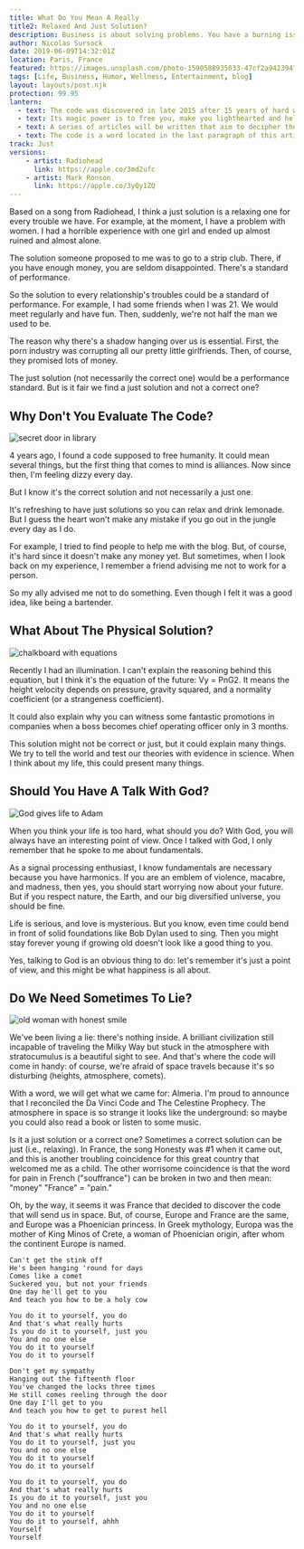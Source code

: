 ```yaml
---
title: What Do You Mean A Really
title2: Relaxed And Just Solution?
description: Business is about solving problems. You have a burning issue and someone will find a cure. So, what's the hint for humanity to become the best version of itself?
author: Nicolas Sursock
date: 2019-06-09T14:32:01Z
location: Paris, France
featured: https://images.unsplash.com/photo-1590588935033-47cf2a942394?ixlib=rb-1.2.1&ixid=MnwxMjA3fDB8MHxwaG90by1wYWdlfHx8fGVufDB8fHx8&auto=format&fit=crop
tags: [Life, Business, Humor, Wellness, Entertainment, blog]
layout: layouts/post.njk
protection: 99.95
lantern:
  - text: The code was discovered in late 2015 after 15 years of hard work and free association. It was located in a song by Serge Gainsbourg.
  - text: Its magic power is to free you, make you lighthearted and help you meditate. But it's not clear yet what else the code can do.
  - text: A series of articles will be written that aim to decipher the code. For example, it might mean that dissuasion could create a perfect society.
  - text: The code is a word located in the last paragraph of this article. Fans of Led Zeppelin will find it easily.
track: Just
versions:
    - artist: Radiohead
      link: https://apple.co/3md2ufc
    - artist: Mark Ronson
      link: https://apple.co/3yQy1ZQ
---
```


Based on a song from Radiohead, I think a just solution is a relaxing one for every trouble we have. For example, at the moment, I have a problem with women. I had a horrible experience with one girl and ended up almost ruined and almost alone.

The solution someone proposed to me was to go to a strip club. There, if you have enough money, you are seldom disappointed. There's a standard of performance.

So the solution to every relationship's troubles could be a standard of performance. For example, I had some friends when I was 21. We would meet regularly and have fun. Then, suddenly, we're not half the man we used to be.

The reason why there's a shadow hanging over us is essential. First, the porn industry was corrupting all our pretty little girlfriends. Then, of course, they promised lots of money.

The just solution (not necessarily the correct one) would be a performance standard. But is it fair we find a just solution and not a correct one?

## Why Don't You Evaluate The Code?

<aside class="md:-mr-56 md:float-right w-full md:w-2/3 md:px-8">
  <img x-intersect.once.ratio-0="$el.src = $el.dataset.src" class="rounded-lg" alt="secret door in library" data-src="https://images.unsplash.com/photo-1511075675422-c8e008f749d7?ixlib=rb-1.2.1&ixid=MnwxMjA3fDB8MHxwaG90by1wYWdlfHx8fGVufDB8fHx8&auto=format&fit=crop&q=80&w=800&h=600">
</aside>

4 years ago, I found a code supposed to free humanity. It could mean several things, but the first thing that comes to mind is alliances. Now since then, I'm feeling dizzy every day.

But I know it's the correct solution and not necessarily a just one.

It's refreshing to have just solutions so you can relax and drink lemonade. But I guess the heart won't make any mistake if you go out in the jungle every day as I do.

For example, I tried to find people to help me with the blog. But, of course, it's hard since it doesn't make any money yet. But sometimes, when I look back on my experience, I remember a friend advising me not to work for a person.

So my ally advised me not to do something. Even though I felt it was a good idea, like being a bartender.

## What About The Physical Solution?

<aside class="md:-ml-56 md:float-left w-full md:w-2/3 md:px-8">
  <img x-intersect.once.ratio-0="$el.src = $el.dataset.src" class="rounded-lg" alt="chalkboard with equations" data-src="https://images.unsplash.com/photo-1636466497217-26a8cbeaf0aa?ixlib=rb-1.2.1&ixid=MnwxMjA3fDB8MHxwaG90by1wYWdlfHx8fGVufDB8fHx8&auto=format&fit=crop&q=80&w=800&h=600">
</aside>

Recently I had an illumination. I can't explain the reasoning behind this equation, but I think it's the equation of the future: Vy = PnG2. It means the height velocity depends on pressure, gravity squared, and a normality coefficient (or a strangeness coefficient).

It could also explain why you can witness some fantastic promotions in companies when a boss becomes chief operating officer only in 3 months.

This solution might not be correct or just, but it could explain many things. We try to tell the world and test our theories with evidence in science. When I think about my life, this could present many things.

## Should You Have A Talk With God?

<aside class="md:-mr-56 md:float-right w-full md:w-2/3 md:px-8">
  <img x-intersect.once.ratio-0="$el.src = $el.dataset.src" class="rounded-lg" alt="God gives life to Adam" data-src="https://images.unsplash.com/photo-1574626647213-a5cc26f91021?ixlib=rb-1.2.1&ixid=MnwxMjA3fDB8MHxwaG90by1wYWdlfHx8fGVufDB8fHx8&auto=format&fit=crop&q=80&w=800&h=600">
</aside>

When you think your life is too hard, what should you do? With God, you will always have an interesting point of view. Once I talked with God, I only remember that he spoke to me about fundamentals.

As a signal processing enthusiast, I know fundamentals are necessary because you have harmonics. If you are an emblem of violence, macabre, and madness, then yes, you should start worrying now about your future. But if you respect nature, the Earth, and our big diversified universe, you should be fine.

Life is serious, and love is mysterious. But you know, even time could bend in front of solid foundations like Bob Dylan used to sing. Then you might stay forever young if growing old doesn't look like a good thing to you.

Yes, talking to God is an obvious thing to do: let's remember it's just a point of view, and this might be what happiness is all about.

## Do We Need Sometimes To Lie?

<aside class="md:-ml-56 md:float-left w-full md:w-2/3 md:px-8">
  <img x-intersect.once.ratio-0="$el.src = $el.dataset.src" class="rounded-lg" alt="old woman with honest smile" data-src="https://images.unsplash.com/flagged/photo-1570084787226-c77bdc6a1705?ixlib=rb-1.2.1&ixid=MnwxMjA3fDB8MHxwaG90by1wYWdlfHx8fGVufDB8fHx8&auto=format&fit=crop&q=80&w=800&h=600">
</aside>

We've been living a lie: there's nothing inside. A brilliant civilization still incapable of traveling the Milky Way but stuck in the atmosphere with stratocumulus is a beautiful sight to see. And that's where the code will come in handy: of course, we're afraid of space travels because it's so disturbing (heights, atmosphere, comets).

With a word, we will get what we came for: Almeria. I'm proud to announce that I reconciled the Da Vinci Code and The Celestine Prophecy. The atmosphere in space is so strange it looks like the underground: so maybe you could also read a book or listen to some music.

Is it a just solution or a correct one? Sometimes a correct solution can be just (i.e., relaxing). In France, the song Honesty was #1 when it came out, and this is another troubling coincidence for this great country that welcomed me as a child. The other worrisome coincidence is that the word for pain in French ("souffrance") can be broken in two and then mean: "money" "France" = "pain."

Oh, by the way, it seems it was France that decided to discover the code that will send us in space. But, of course, Europe and France are the same, and Europe was a Phoenician princess. In Greek mythology, Europa was the mother of King Minos of Crete, a woman of Phoenician origin, after whom the continent Europe is named.

```
Can't get the stink off
He's been hanging 'round for days
Comes like a comet
Suckered you, but not your friends
One day he'll get to you
And teach you how to be a holy cow

You do it to yourself, you do
And that's what really hurts
Is you do it to yourself, just you
You and no one else
You do it to yourself
You do it to yourself

Don't get my sympathy
Hanging out the fifteenth floor
You've changed the locks three times
He still comes reeling through the door
One day I'll get to you
And teach you how to get to purest hell

You do it to yourself, you do
And that's what really hurts
You do it to yourself, just you
You and no one else
You do it to yourself
You do it to yourself

You do it to yourself, you do
And that's what really hurts
Is you do it to yourself, just you
You and no one else
You do it to yourself
You do it to yourself, ahhh
Yourself
Yourself
```